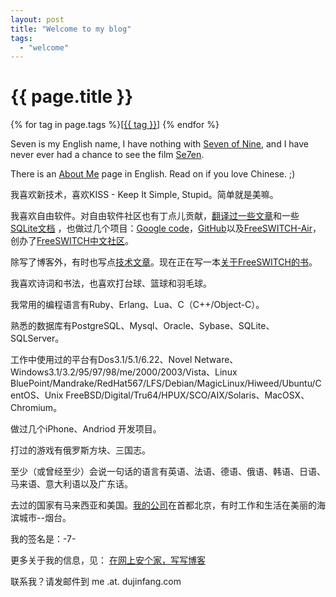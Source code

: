 ```yaml
---
layout: post
title: "Welcome to my blog"
tags:
  - "welcome"
---
```


# {{ page.title }}

<div class="tags">
{% for tag in page.tags %}[<a class="tag" href="/tags.html#{{ tag }}">{{ tag }}</a>] {% endfor %}
</div>


Seven is my English name, I have nothing with [Seven of Nine](http://en.wikipedia.org/wiki/Seven_of_Nine), and I have never ever had a chance to see the film [Se7en](http://en.wikipedia.org/wiki/Seven_%28film%29).

There is an [About Me](http://about.me/dujinfang) page in English. Read on if you love Chinese. ;)

我喜欢新技术，喜欢KISS - Keep It Simple, Stupid。简单就是美嘛。

我喜欢自由软件。对自由软件社区也有丁点儿贡献，[翻译过一些文章](/past/2009/12/5/ceng-jing-zai-linuxfocusshang-fan-yi-de-yi-xie-wen-zhang/)和一些[SQLite文档](http://www.dujinfang.com/sqlite_docs_3_5_4_zh_CN/docs.html)
，也做过几个项目：[Google code](http://code.google.com/u/dujinfang/)，[GitHub](http://github.com/seven1240)以及[FreeSWITCH-Air](http://www.freeswitch.org.cn/download)，创办了[FreeSWITCH中文社区](http://www.freeswitch.org.cn)。

除写了博客外，有时也写点[技术文章](http://www.infoq.com/cn/articles/rails-voip-system-architecture-and-development)。现在正在写一本[关于FreeSWITCH的书](http://www.freeswitch.org.cn/document)。

我喜欢诗词和书法，也喜欢打台球、篮球和羽毛球。

我常用的编程语言有Ruby、Erlang、Lua、C（C++/Object-C）。

熟悉的数据库有PostgreSQL、Mysql、Oracle、Sybase、SQLite、SQLServer。

工作中使用过的平台有Dos3.1/5.1/6.22、Novel Netware、Windows3.1/3.2/95/97/98/me/2000/2003/Vista、Linux BluePoint/Mandrake/RedHat567/LFS/Debian/MagicLinux/Hiweed/Ubuntu/CentOS、Unix FreeBSD/Digital/Tru64/HPUX/SCO/AIX/Solaris、MacOSX、Chromium。

做过几个iPhone、Andriod 开发项目。

打过的游戏有俄罗斯方块、三国志。

至少（或曾经至少）会说一句话的语言有英语、法语、德语、俄语、韩语、日语、马来语、意大利语以及广东话。

去过的国家有马来西亚和美国。[我的公司](http://x-y-t.com)在首都北京，有时工作和生活在美丽的海滨城市--烟台。

我的签名是：-7-

更多关于我的信息，见：
[在网上安个家，写写博客](/past/2009/11/7/zai-wang-shang-an-ge-jia-xie-xie-bo-ke/)


联系我？请发邮件到 me .at. dujinfang.com
